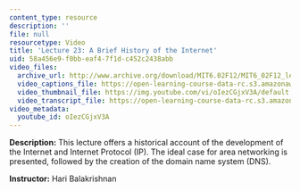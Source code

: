 ```yaml
---
content_type: resource
description: ''
file: null
resourcetype: Video
title: 'Lecture 23: A Brief History of the Internet'
uid: 58a456e9-f0bb-eaf4-7f1d-c452c2438abb
video_files:
  archive_url: http://www.archive.org/download/MIT6.02F12/MIT6_02F12_lec23_300k.mp4
  video_captions_file: https://open-learning-course-data-rc.s3.amazonaws.com/6-02-introduction-to-eecs-ii-digital-communication-systems-fall-2012/65eb90a06cc458cbb4a0c56c125d74d8_oIezCGjxV3A.vtt
  video_thumbnail_file: https://img.youtube.com/vi/oIezCGjxV3A/default.jpg
  video_transcript_file: https://open-learning-course-data-rc.s3.amazonaws.com/6-02-introduction-to-eecs-ii-digital-communication-systems-fall-2012/977223f2d0ff45cac38a782e60f2b1cd_oIezCGjxV3A.pdf
video_metadata:
  youtube_id: oIezCGjxV3A
---
```


**Description:** This lecture offers a historical account of the development of the Internet and Internet Protocol (IP). The ideal case for area networking is presented, followed by the creation of the domain name system (DNS).

**Instructor:** Hari Balakrishnan